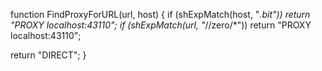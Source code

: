 function FindProxyForURL(url, host) {
 if (shExpMatch(host, "*.bit"))
  return "PROXY localhost:43110";
 if (shExpMatch(url, "*//zero/*"))
  return "PROXY localhost:43110";

 return "DIRECT";
}